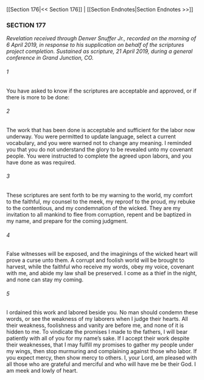 [[Section 176|<< Section 176]]  |  [[Section Endnotes|Section Endnotes >>]]

### SECTION 177

*Revelation received through Denver Snuffer Jr., recorded on the morning of 6 April 2019, in response to his supplication on behalf of the scriptures project completion. Sustained as scripture, 21 April 2019, during a general conference in Grand Junction, CO.*

###### 1
You have asked to know if the scriptures are acceptable and approved, or if there is more to be done:

###### 2
The work that has been done is acceptable and sufficient for the labor now underway. You were permitted to update language, select a current vocabulary, and you were warned not to change any meaning. I reminded you that you do not understand the glory to be revealed unto my covenant people. You were instructed to complete the agreed upon labors, and you have done as was required.

###### 3
These scriptures are sent forth to be my warning to the world, my comfort to the faithful, my counsel to the meek, my reproof to the proud, my rebuke to the contentious, and my condemnation of the wicked. They are my invitation to all mankind to flee from corruption, repent and be baptized in my name, and prepare for the coming judgment.

###### 4
False witnesses will be exposed, and the imaginings of the wicked heart will prove a curse unto them. A corrupt and foolish world will be brought to harvest, while the faithful who receive my words, obey my voice, covenant with me, and abide my law shall be preserved. I come as a thief in the night, and none can stay my coming.

###### 5
I ordained this work and labored beside you. No man should condemn these words, or see the weakness of my laborers when I judge their hearts. All their weakness, foolishness and vanity are before me, and none of it is hidden to me. To vindicate the promises I made to the fathers, I will bear patiently with all of you for my name’s sake. If I accept their work despite their weaknesses, that I may fulfill my promises to gather my people under my wings, then stop murmuring and complaining against those who labor. If you expect mercy, then show mercy to others. I, your Lord, am pleased with all those who are grateful and merciful and who will have me be their God. I am meek and lowly of heart.